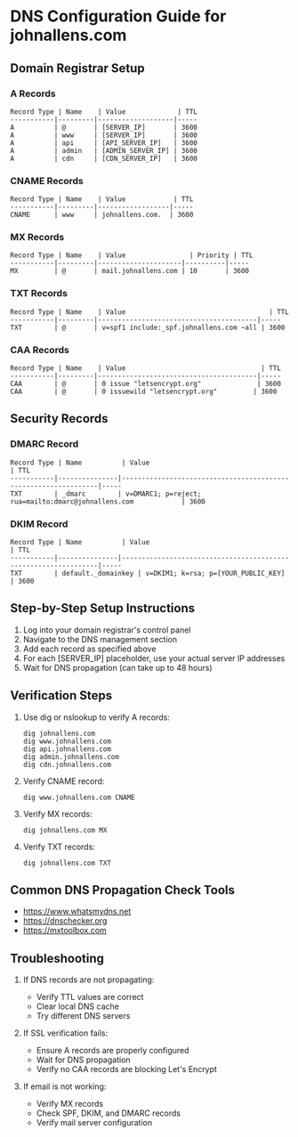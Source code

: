# DNS Configuration Guide for johnallens.com

## Domain Registrar Setup

### A Records
```
Record Type | Name    | Value             | TTL
-----------|---------|-------------------|-----
A          | @       | [SERVER_IP]       | 3600
A          | www     | [SERVER_IP]       | 3600
A          | api     | [API_SERVER_IP]   | 3600
A          | admin   | [ADMIN_SERVER_IP] | 3600
A          | cdn     | [CDN_SERVER_IP]   | 3600
```

### CNAME Records
```
Record Type | Name    | Value            | TTL
-----------|---------|------------------|-----
CNAME      | www     | johnallens.com.  | 3600
```

### MX Records
```
Record Type | Name    | Value                | Priority | TTL
-----------|---------|---------------------|----------|-----
MX         | @       | mail.johnallens.com | 10       | 3600
```

### TXT Records
```
Record Type | Name    | Value                                    | TTL
-----------|---------|----------------------------------------|-----
TXT        | @       | v=spf1 include:_spf.johnallens.com ~all | 3600
```

### CAA Records
```
Record Type | Name    | Value                                  | TTL
-----------|---------|----------------------------------------|-----
CAA        | @       | 0 issue "letsencrypt.org"              | 3600
CAA        | @       | 0 issuewild "letsencrypt.org"         | 3600
```

## Security Records

### DMARC Record
```
Record Type | Name          | Value                                                            | TTL
-----------|---------------|----------------------------------------------------------------|-----
TXT        | _dmarc        | v=DMARC1; p=reject; rua=mailto:dmarc@johnallens.com            | 3600
```

### DKIM Record
```
Record Type | Name          | Value                                                            | TTL
-----------|---------------|----------------------------------------------------------------|-----
TXT        | default._domainkey | v=DKIM1; k=rsa; p=[YOUR_PUBLIC_KEY]                       | 3600
```

## Step-by-Step Setup Instructions

1. Log into your domain registrar's control panel
2. Navigate to the DNS management section
3. Add each record as specified above
4. For each [SERVER_IP] placeholder, use your actual server IP addresses
5. Wait for DNS propagation (can take up to 48 hours)

## Verification Steps

1. Use dig or nslookup to verify A records:
   ```
   dig johnallens.com
   dig www.johnallens.com
   dig api.johnallens.com
   dig admin.johnallens.com
   dig cdn.johnallens.com
   ```

2. Verify CNAME record:
   ```
   dig www.johnallens.com CNAME
   ```

3. Verify MX records:
   ```
   dig johnallens.com MX
   ```

4. Verify TXT records:
   ```
   dig johnallens.com TXT
   ```

## Common DNS Propagation Check Tools

- https://www.whatsmydns.net
- https://dnschecker.org
- https://mxtoolbox.com

## Troubleshooting

1. If DNS records are not propagating:
   - Verify TTL values are correct
   - Clear local DNS cache
   - Try different DNS servers

2. If SSL verification fails:
   - Ensure A records are properly configured
   - Wait for DNS propagation
   - Verify no CAA records are blocking Let's Encrypt

3. If email is not working:
   - Verify MX records
   - Check SPF, DKIM, and DMARC records
   - Verify mail server configuration
